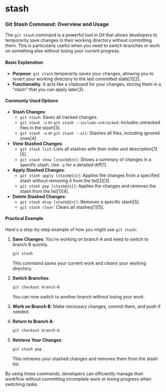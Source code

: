 # stash

### Git Stash Command: Overview and Usage

The `git stash` command is a powerful tool in Git that allows developers to temporarily save changes in their working directory without committing them. This is particularly useful when you need to switch branches or work on something else without losing your current progress.

#### Basic Explanation

* **Purpose**: `git stash` temporarily saves your changes, allowing you to revert your working directory to the last committed state\[1]\[2].
* **Functionality**: It acts like a clipboard for your changes, storing them in a "stash" that you can apply later\[3].

#### Commonly Used Options

* **Stash Changes**:
  * `git stash`: Saves all tracked changes.
  * `git stash -u` or `git stash --include-untracked`: Includes untracked files in the stash\[3].
  * `git stash -a` or `git stash --all`: Stashes all files, including ignored ones\[4].
* **View Stashed Changes**:
  * `git stash list`: Lists all stashes with their index and description\[1]\[5].
  * `git stash show [stash@{n}]`: Shows a summary of changes in a specific stash. Use `-p` for a detailed diff\[1].
* **Apply Stashed Changes**:
  * `git stash apply [stash@{n}]`: Applies the changes from a specified stash without removing it from the list\[2]\[3].
  * `git stash pop [stash@{n}]`: Applies the changes and removes the stash from the list\[1]\[4].
* **Delete Stashed Changes**:
  * `git stash drop [stash@{n}]`: Removes a specific stash\[5].
  * `git stash clear`: Clears all stashes\[1]\[5].

#### Practical Example

Here's a step-by-step example of how you might use `git stash`:

1.  **Save Changes**: You're working on branch A and need to switch to branch B quickly.

    ```bash
    git stash
    ```

    This command saves your current work and cleans your working directory.
2.  **Switch Branches**:

    ```bash
    git checkout branch-B
    ```

    You can now switch to another branch without losing your work.
3. **Work on Branch B**: Make necessary changes, commit them, and push if needed.
4.  **Return to Branch A**:

    ```bash
    git checkout branch-A
    ```
5.  **Retrieve Your Changes**:

    ```bash
    git stash pop
    ```

    This retrieves your stashed changes and removes them from the stash list.

By using these commands, developers can efficiently manage their workflow without committing incomplete work or losing progress when switching tasks.
